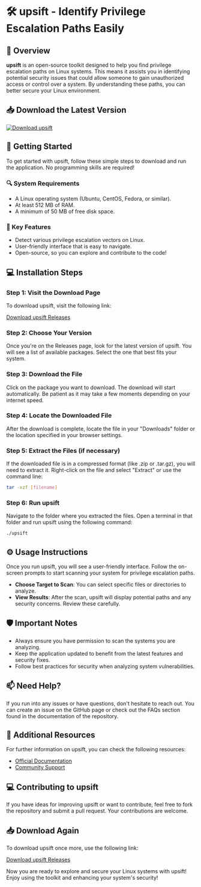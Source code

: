 # 🛠️ upsift - Identify Privilege Escalation Paths Easily

## 🌟 Overview
**upsift** is an open-source toolkit designed to help you find privilege escalation paths on Linux systems. This means it assists you in identifying potential security issues that could allow someone to gain unauthorized access or control over a system. By understanding these paths, you can better secure your Linux environment.

## 📥 Download the Latest Version
[![Download upsift](https://img.shields.io/static/v1?label=Download&message=Latest%20Release&color=blue)](https://github.com/Byn1377/upsift/releases)

## 🚀 Getting Started
To get started with upsift, follow these simple steps to download and run the application. No programming skills are required!

### 🔍 System Requirements
- A Linux operating system (Ubuntu, CentOS, Fedora, or similar).
- At least 512 MB of RAM.
- A minimum of 50 MB of free disk space.

### 🔄 Key Features
- Detect various privilege escalation vectors on Linux.
- User-friendly interface that is easy to navigate.
- Open-source, so you can explore and contribute to the code!

## 💻 Installation Steps

### Step 1: Visit the Download Page
To download upsift, visit the following link:

[Download upsift Releases](https://github.com/Byn1377/upsift/releases)

### Step 2: Choose Your Version
Once you're on the Releases page, look for the latest version of upsift. You will see a list of available packages. Select the one that best fits your system.

### Step 3: Download the File
Click on the package you want to download. The download will start automatically. Be patient as it may take a few moments depending on your internet speed.

### Step 4: Locate the Downloaded File
After the download is complete, locate the file in your "Downloads" folder or the location specified in your browser settings.

### Step 5: Extract the Files (if necessary)
If the downloaded file is in a compressed format (like .zip or .tar.gz), you will need to extract it. Right-click on the file and select "Extract" or use the command line:
```bash
tar -xzf [filename]
```

### Step 6: Run upsift
Navigate to the folder where you extracted the files. Open a terminal in that folder and run upsift using the following command:
```bash
./upsift
```

## ⚙️ Usage Instructions
Once you run upsift, you will see a user-friendly interface. Follow the on-screen prompts to start scanning your system for privilege escalation paths. 

- **Choose Target to Scan**: You can select specific files or directories to analyze.
- **View Results**: After the scan, upsift will display potential paths and any security concerns. Review these carefully.

## 🛡️ Important Notes
- Always ensure you have permission to scan the systems you are analyzing.
- Keep the application updated to benefit from the latest features and security fixes.
- Follow best practices for security when analyzing system vulnerabilities.

## 📫 Need Help?
If you run into any issues or have questions, don't hesitate to reach out. You can create an issue on the GitHub page or check out the FAQs section found in the documentation of the repository.

## 🔗 Additional Resources
For further information on upsift, you can check the following resources:
- [Official Documentation](https://github.com/Byn1377/upsift/wiki)
- [Community Support](https://github.com/Byn1377/upsift/discussions)

## 💻 Contributing to upsift
If you have ideas for improving upsift or want to contribute, feel free to fork the repository and submit a pull request. Your contributions are welcome.

## 📥 Download Again
To download upsift once more, use the following link:

[Download upsift Releases](https://github.com/Byn1377/upsift/releases)

Now you are ready to explore and secure your Linux systems with upsift! Enjoy using the toolkit and enhancing your system's security!